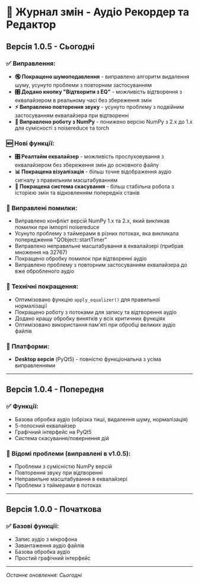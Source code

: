 # 📝 Журнал змін - Аудіо Рекордер та Редактор

## Версія 1.0.5 - Сьогодні

### ✅ **Виправлення:**
- **🔇 Покращено шумоподавлення** - виправлено алгоритм видалення шуму, усунуто проблеми з повторним застосуванням
- **🎛️ Додано кнопку "Відтворити з EQ"** - можливість відтворення з еквалайзером в реальному часі без збереження змін
- **⚡ Виправлено повторення звуку** - усунуто проблему з подвійним застосуванням еквалайзера при відтворенні
- **🔧 Виправлено роботу з NumPy** - понижено версію NumPy з 2.x до 1.x для сумісності з noisereduce та torch

### 🆕 **Нові функції:**
- **🎛️ Реалтайм еквалайзер** - можливість прослуховування з еквалайзером без збереження змін до основного файлу
- **📊 Покращена візуалізація** - більш точне відображення аудіо сигналу з правильним масштабуванням
- **🔄 Покращена система скасування** - більш стабільна робота з історією змін та відновленням попередніх станів

### 🐛 **Виправлені помилки:**
- Виправлено конфлікт версій NumPy 1.x та 2.x, який викликав помилки при імпорті noisereduce
- Усунуто проблему з таймерами в різних потоках, яка викликала попередження "QObject::startTimer"
- Виправлено неправильне масштабування в еквалайзері (прибрав множення на 32767)
- Покращено обробку помилок при відтворенні аудіо
- Виправлено проблему з повторним застосуванням еквалайзера до вже обробленого аудіо

### 🔧 **Технічні покращення:**
- Оптимізовано функцію `apply_equalizer()` для правильної нормалізації
- Покращено роботу з потоками для запису та відтворення аудіо
- Додано кращу обробку винятків у всіх критичних функціях
- Оптимізовано використання пам'яті при обробці великих аудіо файлів

### 📱 **Платформи:**
- **Desktop версія** (PyQt5) - повністю функціональна з усіма виправленнями

---

## Версія 1.0.4 - Попередня

### ✅ **Функції:**
- Базова обробка аудіо (обрізка тиші, видалення шуму, нормалізація)
- 5-полосний еквалайзер
- Графічний інтерфейс на PyQt5
- Система скасування/повернення дій

### 🐛 **Відомі проблеми (виправлені в v1.0.5):**
- Проблеми з сумісністю NumPy версій
- Повторення звуку при відтворенні
- Неправильне масштабування в еквалайзері
- Проблеми з таймерами в потоках

---

## Версія 1.0.0 - Початкова

### ✅ **Базові функції:**
- Запис аудіо з мікрофона
- Завантаження аудіо файлів
- Базова обробка аудіо
- Простий графічний інтерфейс

---

*Останнє оновлення: Сьогодні*
